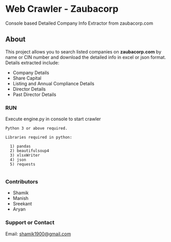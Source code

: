 # Web Crawler - Zaubacorp

Console based Detailed Company Info Extractor from zaubacorp.com

## About
This project allows you to search listed companies on **zaubacorp.com** by name or CIN number and download the detailed info in excel or json format. Details extracted include:
- Company Details 
- Share Capital 
- Listing and Annual Compliance Details 
- Director Details 
- Past Director Details

### RUN

Execute engine.py in console to start crawler

```
Python 3 or above required.

Libraries required in python: 

  1) pandas 
  2) beautifulsoup4 
  3) xlsxWriter 
  4) json 
  5) requests


```

### Contributors
- Shamik
- Manish
- Sreekant
- Aryan

### Support or Contact

Email: shamik1900@gmail.com 


